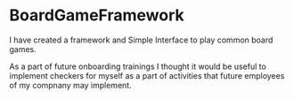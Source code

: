 # BoardGameFramework
I have created a framework and Simple Interface to play common board games.

As a part of future onboarding trainings I thought it would be useful to implement checkers 
for myself as a part of activities that future employees of my compnany may implement.
